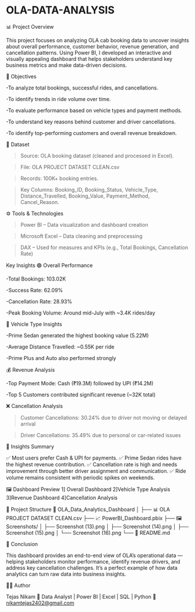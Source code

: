 # OLA-DATA-ANALYSIS
📊 Project Overview

This project focuses on analyzing OLA cab booking data to uncover insights about overall performance, customer behavior, revenue generation, and cancellation patterns.
Using Power BI, I developed an interactive and visually appealing dashboard that helps stakeholders understand key business metrics and make data-driven decisions.

🎯 Objectives

-To analyze total bookings, successful rides, and cancellations.

-To identify trends in ride volume over time.

-To evaluate performance based on vehicle types and payment methods.

-To understand key reasons behind customer and driver cancellations.

-To identify top-performing customers and overall revenue breakdown.

🧩 Dataset

> Source: OLA booking dataset (cleaned and processed in Excel).

> File: OLA PROJECT DATASET CLEAN.csv

> Records: 100K+ booking entries.

> Key Columns: Booking_ID, Booking_Status, Vehicle_Type, Distance_Travelled, Booking_Value, Payment_Method, Cancel_Reason.

⚙️ Tools & Technologies

> Power BI – Data visualization and dashboard creation

> Microsoft Excel – Data cleaning and preprocessing

> DAX – Used for measures and KPIs (e.g., Total Bookings, Cancellation Rate)

Key Insights
🟢 Overall Performance

-Total Bookings: 103.02K

-Success Rate: 62.09%

-Cancellation Rate: 28.93%

-Peak Booking Volume: Around mid-July with ~3.4K rides/day

🚗 Vehicle Type Insights

-Prime Sedan generated the highest booking value (5.22M)

-Average Distance Travelled: ~0.55K per ride

-Prime Plus and Auto also performed strongly

💰 Revenue Analysis

-Top Payment Mode: Cash (₹19.3M) followed by UPI (₹14.2M)

-Top 5 Customers contributed significant revenue (~32K total)

❌ Cancellation Analysis

> Customer Cancellations: 30.24% due to driver not moving or delayed arrival

> Driver Cancellations: 35.49% due to personal or car-related issues

🧠 Insights Summary

✅ Most users prefer Cash & UPI for payments.
✅ Prime Sedan rides have the highest revenue contribution.
✅ Cancellation rate is high and needs improvement through better driver assignment and communication.
✅ Ride volume remains consistent with periodic spikes on weekends.

🖼️ Dashboard Preview
1] Overall Dashboard
2]Vehicle Type Analysis
3]Revenue Dashboard
4]Cancellation Analysis

📂 Project Structure
📁 OLA_Data_Analytics_Dashboard
│
├── 📊 OLA PROJECT DATASET CLEAN.csv
├── 📈 PowerBI_Dashboard.pbix
├── 🖼️ Screenshots/
│   ├── Screenshot (13).png
│   ├── Screenshot (14).png
│   ├── Screenshot (15).png
│   └── Screenshot (16).png
└── 📘 README.md

📢 Conclusion

This dashboard provides an end-to-end view of OLA’s operational data — helping stakeholders monitor performance, identify revenue drivers, and address key cancellation challenges.
It’s a perfect example of how data analytics can turn raw data into business insights.

🧑‍💻 Author

Tejas Nikam
📍 Data Analyst | Power BI | Excel | SQL | Python
📧 nikamtejas2402@gmail.com

